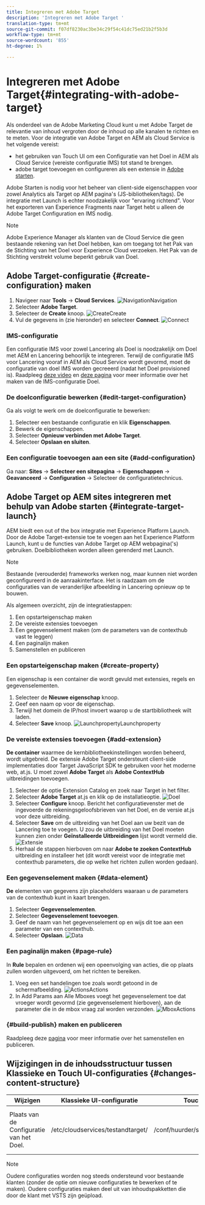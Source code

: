 ```yaml
---
title: Integreren met Adobe Target
description: 'Integreren met Adobe Target '
translation-type: tm+mt
source-git-commit: f07df8230ac3be34c29f54c41dc75ed21b2f5b3d
workflow-type: tm+mt
source-wordcount: '855'
ht-degree: 1%

---
```



# Integreren met Adobe Target{#integrating-with-adobe-target}

Als onderdeel van de Adobe Marketing Cloud kunt u met Adobe Target de relevantie van inhoud vergroten door de inhoud op alle kanalen te richten en te meten. Voor de integratie van Adobe Target en AEM als Cloud Service is het volgende vereist:

* het gebruiken van Touch UI om een Configuratie van het Doel in AEM als Cloud Service (vereiste configuratie IMS) tot stand te brengen.
* adobe target toevoegen en configureren als een extensie in [Adobe starten](https://docs.adobe.com/content/help/en/launch/using/intro/get-started/quick-start.html).

Adobe Starten is nodig voor het beheer van client-side eigenschappen voor zowel Analytics als Target op AEM pagina&#39;s (JS-bibliotheken/tags). De integratie met Launch is echter noodzakelijk voor &quot;ervaring richtend&quot;. Voor het exporteren van Experience Fragments naar Target hebt u alleen de Adobe Target Configuration en IMS nodig.

>[!NOTE]
>
>Adobe Experience Manager als klanten van de Cloud Service die geen bestaande rekening van het Doel hebben, kan om toegang tot het Pak van de Stichting van het Doel voor Experience Cloud verzoeken. Het Pak van de Stichting verstrekt volume beperkt gebruik van Doel.

## Adobe Target-configuratie {#create-configuration} maken

1. Navigeer naar **Tools** → **Cloud Services**.
   ![](assets/cloudservice1.png "NavigationNavigation")
2. Selecteer **Adobe Target**.
3. Selecteer de **Create** knoop.
   ![](assets/tenant1.png "CreateCreate")
4. Vul de gegevens in (zie hieronder) en selecteer **Connect**.
   ![](assets/open_screen1.png "Connect")

### IMS-configuratie

Een configuratie IMS voor zowel Lancering als Doel is noodzakelijk om Doel met AEM en Lancering behoorlijk te integreren. Terwijl de configuratie IMS voor Lancering vooraf in AEM als Cloud Service wordt gevormd, moet de configuratie van doel IMS worden gecreeerd (nadat het Doel provisioned is). Raadpleeg [deze video](https://helpx.adobe.com/experience-manager/kt/sites/using/aem-sites-target-standard-technical-video-understand.html) en [deze pagina](https://docs.adobe.com/content/help/en/experience-manager-65/administering/integration/integration-ims-adobe-io.html) voor meer informatie over het maken van de IMS-configuratie Doel.

### De doelconfiguratie bewerken {#edit-target-configuration}

Ga als volgt te werk om de doelconfiguratie te bewerken:

1. Selecteer een bestaande configuratie en klik **Eigenschappen**.
2. Bewerk de eigenschappen.
3. Selecteer **Opnieuw verbinden met Adobe Target**.
4. Selecteer **Opslaan en sluiten**.

### Een configuratie toevoegen aan een site {#add-configuration}

Ga naar: **Sites** → **Selecteer een sitepagina** → **Eigenschappen** → **Geavanceerd** → **Configuration** → Selecteer de configuratietechnicus.

## Adobe Target op AEM sites integreren met behulp van Adobe starten {#integrate-target-launch}

AEM biedt een out of the box integratie met Experience Platform Launch. Door de Adobe Target-extensie toe te voegen aan het Experience Platform Launch, kunt u de functies van Adobe Target op AEM webpagina(&#39;s) gebruiken. Doelbibliotheken worden alleen gerenderd met Launch.

>[!NOTE]
>
>Bestaande (verouderde) frameworks werken nog, maar kunnen niet worden geconfigureerd in de aanraakinterface. Het is raadzaam om de configuraties van de veranderlijke afbeelding in Lancering opnieuw op te bouwen.

Als algemeen overzicht, zijn de integratiestappen:

1. Een opstarteigenschap maken
2. De vereiste extensies toevoegen
3. Een gegevenselement maken (om de parameters van de contexthub vast te leggen)
4. Een paginalijn maken
5. Samenstellen en publiceren

### Een opstarteigenschap maken {#create-property}

Een eigenschap is een container die wordt gevuld met extensies, regels en gegevenselementen.

1. Selecteer de **Nieuwe eigenschap** knoop.
2. Geef een naam op voor de eigenschap.
3. Terwijl het domein de IP/host invoert waarop u de startbibliotheek wilt laden.
4. Selecteer **Save** knoop.
   ![](assets/properties_newproperty1.png "LaunchpropertyLaunchproperty")

### De vereiste extensies toevoegen {#add-extension}

**De container** waarmee de kernbibliotheekinstellingen worden beheerd, wordt uitgebreid. De extensie Adobe Target ondersteunt client-side implementaties door Target JavaScript SDK te gebruiken voor het moderne web, at.js. U moet zowel **Adobe Target** als **Adobe ContextHub** uitbreidingen toevoegen.

1. Selecteer de optie Extension Catalog en zoek naar Target in het filter.
2. Selecteer **Adobe Target** at.js en klik op de installatieoptie.
   ![Doel ](assets/search_ext1.png "zoekenDoel")
3. Selecteer **Configure** knoop. Bericht het configuratievenster met de ingevoerde de rekeningsgeloofsbrieven van het Doel, en de versie at.js voor deze uitbreiding.
4. Selecteer **Save** om de uitbreiding van het Doel aan uw bezit van de Lancering toe te voegen. U zou de uitbreiding van het Doel moeten kunnen zien onder **Geïnstalleerde Uitbreidingen** lijst wordt vermeld die.
   ![Extensie ](assets/configure_extension1.png "opslaan")
5. Herhaal de stappen hierboven om naar **Adobe te zoeken ContextHub** uitbreiding en installeer het (dit wordt vereist voor de integratie met contexthub parameters, die op welke het richten zullen worden gedaan).

### Een gegevenselement maken {#data-element}

**De** elementen van gegevens zijn placeholders waaraan u de parameters van de contexthub kunt in kaart brengen.

1. Selecteer **Gegevenselementen**.
2. Selecteer **Gegevenselement toevoegen**.
3. Geef de naam van het gegevenselement op en wijs dit toe aan een parameter van een contexthub.
4. Selecteer **Opslaan**.
   ![Data ](assets/data_elem1.png "ElementData")

### Een paginalijn maken {#page-rule}

In **Rule** bepalen en ordenen wij een opeenvolging van acties, die op plaats zullen worden uitgevoerd, om het richten te bereiken.

1. Voeg een set handelingen toe zoals wordt getoond in de schermafbeelding.
   ![](assets/rules1.png "ActionsActions")
2. In Add Params aan Alle Mboxes voegt het gegevenselement toe dat vroeger wordt gevormd (zie gegevenselement hierboven), aan de parameter die in de mbox vraag zal worden verzonden.
   ![](assets/map_data1.png "MboxActions")

### {#build-publish} maken en publiceren

Raadpleeg deze [pagina](https://docs.adobe.com/content/help/en/experience-manager-learn/aem-target-tutorial/aem-target-implementation/using-launch-adobe-io.html) voor meer informatie over het samenstellen en publiceren.

## Wijzigingen in de inhoudsstructuur tussen Klassieke en Touch UI-configuraties {#changes-content-structure}

| **Wijzigen** | **Klassieke UI-configuratie** | **Touch UI-configuratie** | **Gevolgen** |
|---|---|---|---|
| Plaats van de Configuratie van het Doel. | /etc/cloudservices/testandtarget/ | /conf/huurder/settings/cloudservices/target | Eerder waren de veelvoudige configuraties aanwezig onder /etc/cloudservices/testandtarget maar nu zal één enkele configuratie onder een huurder aanwezig zijn. |

>[!NOTE]
>
>Oudere configuraties worden nog steeds ondersteund voor bestaande klanten (zonder de optie om nieuwe configuraties te bewerken of te maken). Oudere configuraties maken deel uit van inhoudspakketten die door de klant met VSTS zijn geüpload.
